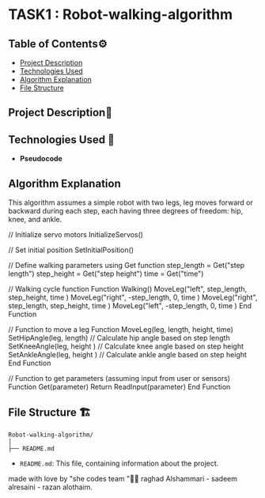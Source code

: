 # TASK1 : Robot-walking-algorithm

## Table of Contents⚙️
- [Project Description](#project-description)
- [Technologies Used](#technologies-used)
- [Algorithm Explanation](#algorithm-explanation)
- [File Structure](#file-structure)

## Project Description📝


## Technologies Used 🔧
 - **Pseudocode**

## Algorithm Explanation

This algorithm assumes a simple robot with two legs, leg moves forward or backward during each step, each having three degrees of freedom: hip, knee, and ankle.

 // Initialize servo motors
InitializeServos()

// Set initial position
SetInitialPosition()

// Define walking parameters using Get function
step_length = Get("step length")
step_height = Get("step height")
time = Get("time")

// Walking cycle function
Function Walking()
    MoveLeg("left", step_length, step_height, time )
    MoveLeg("right", -step_length, 0, time )
    MoveLeg("right", step_length, step_height, time )
    MoveLeg("left", -step_length, 0, time )
End Function

// Function to move a leg
Function MoveLeg(leg, length, height, time)
    SetHipAngle(leg, length)  // Calculate hip angle based on step length
    SetKneeAngle(leg, height )  // Calculate knee angle based on step height
    SetAnkleAngle(leg, height ) // Calculate ankle angle based on step height
End Function

// Function to get parameters (assuming input from user or sensors)
Function Get(parameter)
    Return ReadInput(parameter)
End Function

## File Structure 🏗️

```
Robot-walking-algorithm/
│
├── README.md
```

- `README.md`: This file, containing information about the project.

made with love by "she codes team "🤍😄
raghad Alshammari - sadeem alresaini - razan alothaim.




[def]: algorithm-explanation